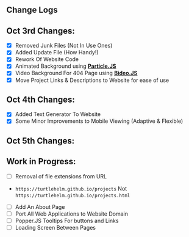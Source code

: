 ## Change Logs

 ## Oct 3rd Changes:  
 - [x] Removed Junk Files (Not In Use Ones)  
 - [x] Added Update File (How Handy!)  
 - [x] Rework Of Website Code  
 - [x] Animated Background using **[Particle.JS](https://github.com/VincentGarreau/particles.js/)**  
 - [x] Video Background For 404 Page using **[Bideo.JS](https://github.com/rishabhp/bideo.js)**  
 - [x] Move Project Links & Descriptions to Website for ease of use  

 ## Oct 4th Changes:  
 - [x] Added Text Generator To Website  
 - [x] Some Minor Improvements to Mobile Viewing (Adaptive & Flexible)  

## Oct 5th Changes:  

 ## Work in Progress:  
 - [ ] Removal of file extensions from URL  
 - `https://turtlehelm.github.io/projects` Not `https://turtlehelm.github.io/projects.html`  
 - [ ] Add An About Page  
 - [ ] Port All Web Applications to Website Domain 
 - [ ] Popper.JS Tooltips For buttons and Links  
 - [ ] Loading Screen Between Pages 
